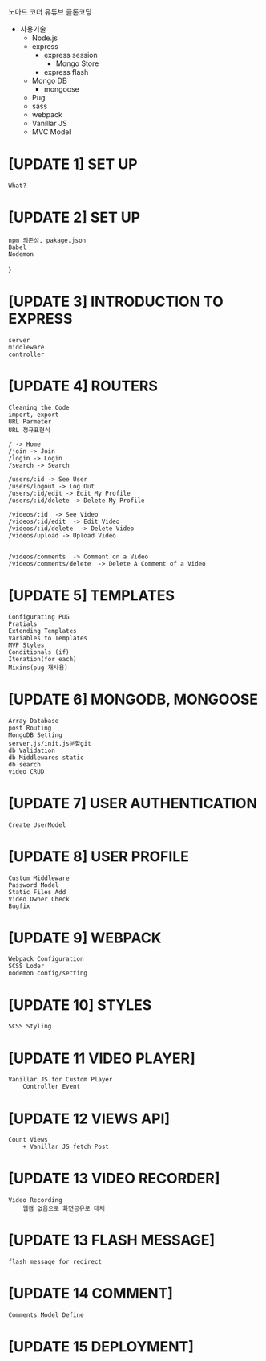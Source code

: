 노마드 코더 유튜브 클론코딩

+ 사용기술
    + Node.js
    + express
        + express session
            + Mongo Store
        + express flash
    + Mongo DB
        + mongoose
    + Pug
    + sass
    + webpack
    + Vanillar JS
    + MVC Model

# [UPDATE 1] SET UP
    What?

# [UPDATE 2] SET UP 
	npm 의존성, pakage.json
	Babel
	Nodemon
}

# [UPDATE 3] INTRODUCTION TO EXPRESS
    server
    middleware
    controller    


# [UPDATE 4] ROUTERS
    Cleaning the Code
    import, export
    URL Parmeter
    URL 정규표현식

    / -> Home
    /join -> Join
    /login -> Login
    /search -> Search

    /users/:id -> See User
    /users/logout -> Log Out
    /users/:id/edit -> Edit My Profile
    /users/:id/delete -> Delete My Profile

    /videos/:id  -> See Video
    /videos/:id/edit  -> Edit Video
    /videos/:id/delete  -> Delete Video
    /videos/upload -> Upload Video


    /videos/comments  -> Comment on a Video
    /videos/comments/delete  -> Delete A Comment of a Video


# [UPDATE 5] TEMPLATES
    Configurating PUG
    Pratials
    Extending Templates
    Variables to Templates
    MVP Styles
    Conditionals (if)
    Iteration(for each)
    Mixins(pug 재사용)


# [UPDATE 6] MONGODB, MONGOOSE
    Array Database
    post Routing
    MongoDB Setting
    server.js/init.js분할git 
    db Validation
    db Middlewares static
    db search
    video CRUD

# [UPDATE 7] USER AUTHENTICATION
    Create UserModel
    
# [UPDATE 8] USER PROFILE
    Custom Middleware
    Password Model
    Static Files Add
    Video Owner Check
    Bugfix

# [UPDATE 9] WEBPACK
    Webpack Configuration
    SCSS Loder
    nodemon config/setting

# [UPDATE  10] STYLES
    SCSS Styling

# [UPDATE 11 VIDEO PLAYER]
    Vanillar JS for Custom Player
        Controller Event

# [UPDATE 12 VIEWS API]
    Count Views
        + Vanillar JS fetch Post

# [UPDATE 13 VIDEO RECORDER]
    Video Recording
        웹캠 없음으로 화면공유로 대체


# [UPDATE 13 FLASH MESSAGE]
    flash message for redirect

# [UPDATE 14 COMMENT]
    Comments Model Define

# [UPDATE 15 DEPLOYMENT]